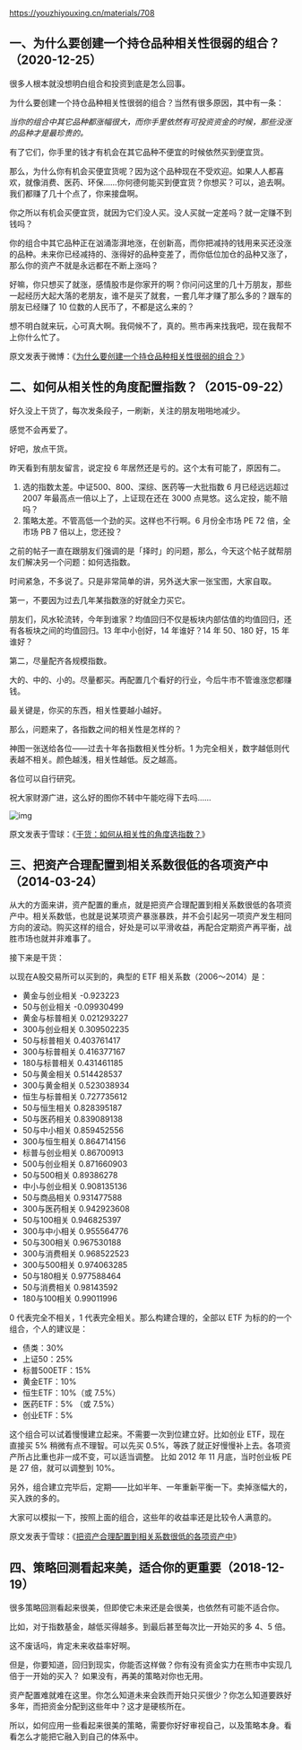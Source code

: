 https://youzhiyouxing.cn/materials/708

## 一、为什么要创建一个持仓品种相关性很弱的组合？（2020-12-25）

很多人根本就没想明白组合和投资到底是怎么回事。

为什么要创建一个持仓品种相关性很弱的组合？当然有很多原因，其中有一条：

*当你的组合中其它品种都涨幅很大，而你手里依然有可投资资金的时候，那些没涨的品种才是最珍贵的。*

有了它们，你手里的钱才有机会在其它品种不便宜的时候依然买到便宜货。

那么，为什么你有机会买便宜货呢？因为这个品种现在不受欢迎。如果人人都喜欢，就像消费、医药、环保……你何德何能买到便宜货？你想买？可以，追去啊。我们都赚了几十个点了，你来接盘啊。

你之所以有机会买便宜货，就因为它们没人买。没人买就一定差吗？就一定赚不到钱吗？

你的组合中其它品种正在汹涌澎湃地涨，在创新高，而你把减持的钱用来买还没涨的品种。未来你已经减持的、涨得好的品种变差了，而你低位加仓的品种又涨了，那么你的资产不就是永远都在不断上涨吗？

好嘛，你只想买了就涨，感情股市是你家开的啊？你问问这里的几十万朋友，那些一起经历大起大落的老朋友，谁不是买了就套，一套几年才赚了那么多的？跟车的朋友已经赚了 10 位数的人民币了，不都是这么来的？

想不明白就来玩，心可真大啊。我伺候不了，真的。熊市再来找我吧，现在我帮不上你什么忙了。

原文发表于微博：《[为什么要创建一个持仓品种相关性很弱的组合？](https://weibo.com/5687069307/JA4MVvNMf?from=page_1005055687069307_profile&wvr=6&mod=weibotime&type=comment)》

## 二、如何从相关性的角度配置指数？（2015-09-22）

好久没上干货了，每次发条段子，一刷新，关注的朋友啪啪地减少。

感觉不会再爱了。

好吧，放点干货。

昨天看到有朋友留言，说定投 6 年居然还是亏的。这个太有可能了，原因有二。

1. 选的指数太差。中证500、800、深综、医药等一大批指数 6 月已经远远超过 2007 年最高点一倍以上了，上证现在还在 3000 点晃悠。这么定投，能不赔吗？
2. 策略太差。不管高低一个劲的买。这样也不行啊。6 月份全市场 PE 72 倍，全市场 PB 7 倍以上，您还投？

之前的帖子一直在跟朋友们强调的是「择时」的问题，那么，今天这个帖子就帮朋友们解决另一个问题：如何选指数。

时间紧急，不多说了。只是非常简单的讲，另外送大家一张宝图，大家自取。

第一，不要因为过去几年某指数涨的好就全力买它。

朋友们，风水轮流转，今年到谁家？均值回归不仅是板块内部估值的均值回归，还有各板块之间的均值回归。13 年中小创好，14 年谁好？14 年 50、180 好，15 年谁好？

第二，尽量配齐各规模指数。

大的、中的、小的。尽量都买。再配置几个看好的行业，今后牛市不管谁涨您都赚钱。

最关键是，你买的东西，相关性要越小越好。

那么，问题来了，各指数之间的相关性是怎样的？

神图一张送给各位——过去十年各指数相关性分析。1 为完全相关，数字越低则代表越不相关。颜色越浅，相关性越低。反之越高。

各位可以自行研究。

祝大家财源广进，这么好的图你不转中午能吃得下去吗……

![img](https://asset.youzhiyouxing.cn/image/2021/04/20/01F3QZEBWSKXW8G5KZA7ZRCN6R.png?x-oss-process=image/resize,w_1280,limit_1)

原文发表于雪球：《[干货：如何从相关性的角度选指数？](https://xueqiu.com/4776750571/56782264)》

## 三、把资产合理配置到相关系数很低的各项资产中（2014-03-24）

从大的方面来讲，资产配置的重点，就是把资产合理配置到相关系数很低的各项资产中。相关系数低，也就是说某项资产暴涨暴跌，并不会引起另一项资产发生相同方向的波动。购买这样的组合，好处是可以平滑收益，再配合定期资产再平衡，战胜市场也就并非难事了。

接下来是干货：

以现在A股交易所可以买到的，典型的 ETF 相关系数（2006～2014）是：

- 黄金与创业相关 -0.923223
- 50与创业相关 -0.09930499
- 黄金与标普相关 0.021293227
- 300与创业相关 0.309502235
- 50与标普相关 0.403761417
- 300与标普相关 0.416377167
- 180与标普相关 0.431461185
- 50与黄金相关 0.514428537
- 300与黄金相关 0.523038934
- 恒生与标普相关 0.727735612
- 50与恒生相关 0.828395187
- 50与医药相关 0.839089138
- 50与中小相关 0.859452556
- 300与恒生相关 0.864714156
- 标普与创业相关 0.86700913
- 500与创业相关 0.871660903
- 50与500相关 0.89386278
- 中小与创业相关 0.908135136
- 50与商品相关 0.931477588
- 300与医药相关 0.942923608
- 50与100相关 0.946825397
- 300与中小相关 0.955564776
- 50与300相关 0.967530188
- 300与消费相关 0.968522523
- 300与500相关 0.974063285
- 50与180相关 0.977588464
- 50与消费相关 0.98143592
- 180与100相关 0.99011996

0 代表完全不相关，1 代表完全相关。那么构建合理的，全部以 ETF 为标的的一个组合，个人的建议是：

- 债类：30%
- 上证50：25%
- 标普500ETF：15%
- 黄金ETF：10%
- 恒生ETF：10%（或 7.5%）
- 医药ETF：5% （或 7.5%）
- 创业ETF：5%

这个组合可以试着慢慢建立起来。不需要一次到位建立好。比如创业 ETF，现在直接买 5% 稍微有点不理智。可以先买 0.5%，等跌了就正好慢慢补上去。各项资产所占比重也非一成不变，可以适当调整。 比如 2012 年 11 月底，当时创业板 PE 是 27 倍，就可以调整到 10%。

另外，组合建立完毕后，定期——比如半年、一年重新平衡一下。卖掉涨幅大的，买入跌的多的。

大家可以模拟一下，按照上面的组合，这些年的收益率还是比较令人满意的。

原文发表于雪球：《[把资产合理配置到相关系数很低的各项资产中](https://xueqiu.com/4776750571/28380907)》

## 四、策略回测看起来美，适合你的更重要（2018-12-19）

很多策略回测看起来很美，但即使它未来还是会很美，也依然有可能不适合你。

比如，对于指数基金，越低买得越多。到最后甚至每次比一开始买的多 4、5 倍。

这不废话吗，肯定未来收益率好啊。

但是，你要知道，回归到现实，你能否这样做？你有没有资金实力在熊市中实现几倍于一开始的买入？ 如果没有，再美的策略对你也无用。

资产配置难就难在这里。你怎么知道未来会跌而开始只买很少？你怎么知道要跌好多年，而把资金分配到这些年中？这才是硬核所在。

所以，如何应用一些看起来很美的策略，需要你好好审视自己，以及策略本身。看看怎么才能把它融入到自己的体系中。